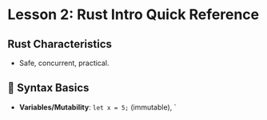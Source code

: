 # Lesson 2: Rust Intro Quick Reference

## Rust Characteristics
- Safe, concurrent, practical.

## 🔧 Syntax Basics
- **Variables/Mutability**: `let x = 5;` (immutable), `